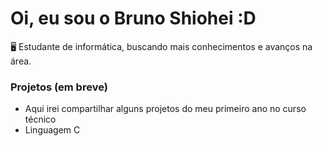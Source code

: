 # Oi, eu sou o Bruno Shiohei :D

🖥️ Estudante de informática, buscando mais conhecimentos e avanços na área.

### Projetos (em breve)
- Aqui irei compartilhar alguns projetos do meu primeiro ano no curso técnico
- Linguagem C

<!---
shioheii/shioheii is a ✨ special ✨ repository because its `README.md` (this file) appears on your GitHub profile.
You can click the Preview link to take a look at your changes.
--->
